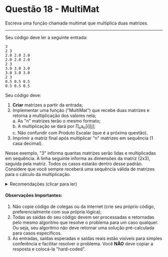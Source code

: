 # Questão 18 - MultiMat

Escreva uma função chamada multimat que multiplica duas matrizes.

<hr>

Seu código deve ler a seguinte entrada:
```
3
2 3
2.0 2.0 2.0
2.0 2.0 2.0
2 3
3.0 3.0 3.0
3.0 3.0 3.0
2 3
0.5 0.5 0.5
0.5 0.5 0.5
```
Seu código deve:
1. **Criar** matrizes a partir da entrada;
2. Implementar uma função ("MultiMat") que recebe duas matrizes e retorna a multiplicação dos valores nela;<br>
&#9;&#9;&#9;a. As "n" matrizes terão o mesmo formato;<br>
&#9;&#9;&#9;b. A multiplicação se dará por &prod;<sub>n</sub>a<sub>n</sub>[i][j];<br>
&#9;&#9;&#9;c. Não confundir com Produto Escalar (que é a próxima questão).
3. Imprimir a matriz final após multiplicar "n" matrizes em sequência (1 casa decimal).

Nesse exemplo, "3" informa quantas matrizes serão lidas e multiplicadas em sequência. A linha seguinte informa as dimensões da matriz (2x3), seguida pela matriz. Todos os casos estarão dentro desse padrão. Considere que você sempre receberá uma sequência válida de matrizes para o cálculo da multiplicação.


<details>
  <summary>Recomendações  (clicar para ler)</summary>
  1. Se decidir alocar memória para as matrizes, lembre-se de liberar essa memória também;
  2. Se você alocar memória dentro de um loop e reutilizar uma mesma variável para novas alocações, lembre-se de liberar essa memória no fim do loop antes de novas alocações também;
</details>

#### Observações Importantes:

1. Não copie código de colegas ou da internet (crie seu próprio código, preferencialmente com sua própria lógica);
2. Todas as saídas do seu código devem ser processadas e retornadas pelo mesmo algoritmo que resolve o problema para um caso qualquer. Ou seja, seu algoritmo não deve retornar uma solução pré-calculada para casos específicos.
3. As entradas, saídas esperadas e saídas reais estão visíveis para simples conferência e facilitar resolver o problema. Você **NÃO** deve copiar a resposta e colocá-la "hard-coded".
